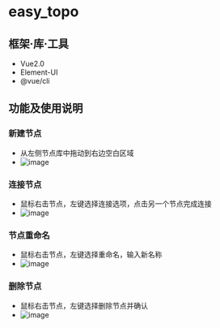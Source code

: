 # easy_topo

## 框架·库·工具
- Vue2.0
- Element-UI
- @vue/cli

## 功能及使用说明

### 新建节点
- 从左侧节点库中拖动到右边空白区域
- ![image](https://raw.githubusercontent.com/laddwong/easy-topo/master/gif/new%20node.gif)

### 连接节点
- 鼠标右击节点，左键选择连接选项，点击另一个节点完成连接
- ![image](https://raw.githubusercontent.com/laddwong/easy-topo/master/gif/connect.gif)

### 节点重命名
- 鼠标右击节点，左键选择重命名，输入新名称
- ![image](https://raw.githubusercontent.com/laddwong/easy-topo/master/gif/rename.gif)

### 删除节点
- 鼠标右击节点，左键选择删除节点并确认
- ![image](https://raw.githubusercontent.com/laddwong/easy-topo/master/gif/delelte%20node.gif)

